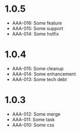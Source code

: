 # 1.0.5
  * AAA-016: Some feature
  * AAA-015: Some support
  * AAA-014: Some hotfix
# 1.0.4
  * AAA-015: Some cleanup
  * AAA-014: Some enhancement
  * AAA-013: Some tech debt
# 1.0.3
  * AAA-012: Some merge
  * AAA-011: Some task
  * AAA-010: Some css

